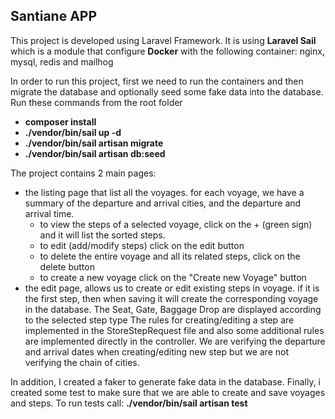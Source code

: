 ## Santiane APP

This project is developed using Laravel Framework.
It is using **Laravel Sail** which is a module that configure **Docker** with the following container: nginx, mysql, redis and mailhog

In order to run this project, first we need to run the containers and then migrate the database and optionally seed some fake data into the database.
Run these commands from the root folder 
- **composer install**
- **./vendor/bin/sail up -d**
- **./vendor/bin/sail artisan migrate**
- **./vendor/bin/sail artisan db:seed**


The project contains 2 main pages: 
- the listing page that list all the voyages. for each voyage, we have a summary of the departure and arrival cities, and the departure and arrival time.
    - to view the steps of a selected voyage, click on the + (green sign) and it will list the sorted steps.
    - to edit (add/modify steps) click on the edit button
    - to delete the entire voyage and all its related steps, click on the delete button
    - to create a new voyage click on the "Create new Voyage" button
- the edit page, allows us to create or edit existing steps in voyage. if it is the first step, then when saving it will create the corresponding voyage in the database.
 The Seat, Gate, Baggage Drop are displayed according to the selected step type
 The rules for creating/editing a step are implemented in the StoreStepRequest file and also some additional rules are implemented directly in the controller.
 We are verifying the departure and arrival dates when creating/editing new step but we are not verifying the chain of cities.
 
 In addition, I created a faker to generate fake data in the database.
Finally, i created some test to make sure that we are able to create and save voyages and steps.
To run tests call: **./vendor/bin/sail artisan test** 